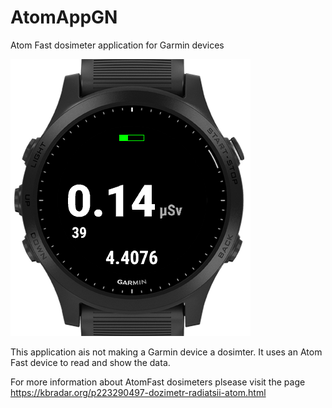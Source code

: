 # AtomAppGN
Atom Fast dosimeter application for Garmin devices

![Forerunner 945 view](docs/ScreenShot.png)

This application ais not making a Garmin device a dosimter. 
It uses an Atom Fast device to read and show the data.

For more information about AtomFast dosimeters plsease visit the page https://kbradar.org/p223290497-dozimetr-radiatsii-atom.html
